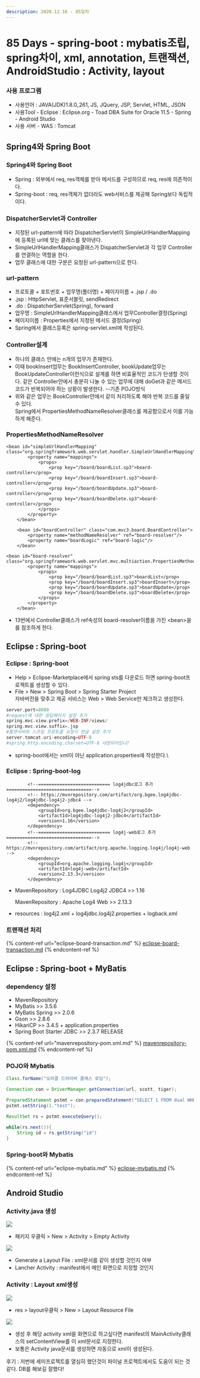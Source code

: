```yaml
---
description: 2020.12.16 - 85일차
---
```


# 85 Days - spring-boot : mybatis조립, spring차이, xml, annotation, 트랜잭션, AndroidStudio : Activity, layout

### 사용 프로그램

* 사용언어 : JAVA(JDK)1.8.0\_261, JS, JQuery, JSP, Servlet, HTML, JSON
* 사용Tool  - Eclipse : Eclipse.org - Toad DBA Suite for Oracle 11.5 - Spring - Android Studio
* 사용 서버 - WAS : Tomcat

## Spring4와 Spring Boot

### Spring4와 Spring Boot

* Spring : 외부에서 req, res객체를 받아 메서드를 구성하므로 req, res에 의존적이다.
* Spring-boot : req, res객체가 없더라도 web서비스를 제공해 Spring보다 독립적이다.

### DispatcherServlet과 Controller

* 지정된 url-pattern에 따라 DispatcherServlet이 SimpleUrlHandlerMapping에 등록된 url에 맞는 클래스를 찾아낸다.
* SimpleUrlHandlerMapping클래스가 DispatcherServlet과 각 업무 Controller를 연결하는 역할을 한다.
* 업무 클래스에 대한 구분은 요청된 url-pattern으로 한다.

### url-pattern

* 프로토콜 + 포트번호 + 업무명(폴더명) + 페이지이름 + .jsp / .do
* .jsp : HttpServlet, 표준서블릿, sendRedirect
* .do : DispatcherServlet(Spring), forward
* 업무명 : SimpleUrlHandlerMapping클래스에서 업무Controller결정(Spring)
* 페이지이름 : Properties에서 지정된 메서드 결정(Spring)
* Spring에서 클래스등록은 spring-servlet.xml에 작성된다.

### Controller설계

* 하나의 클래스 안에는 n개의 업무가 존재한다.
* 이때 bookInsert업무는 BookInsertController, bookUpdate업무는 BookUpdateController이런식으로 설계를 하면 비효율적인 코드가 탄생할 것이다. 같은 Controller안에서 충분히 나눌 수 있는 업무에 대해 doGet과 같은 메서드 코드가 반복되어야 하는 상황이 발생한다. --기존 POJO방식
* 위와 같은 업무는 BookController안에서 같이 처리하도록 해야 반복 코드를 줄일 수 있다.\
  Spring에서 PropertiesMethodNameResolver클래스를 제공함으로서 이를 가능하게 해준다.

### PropertiesMethodNameResolver

```markup
<bean id="simpleUrlHandlerMapping" class="org.springframework.web.servlet.handler.SimpleUrlHandlerMapping">
		<property name="mappings">
			<props>
				<prop key="/board/boardList.sp3">board-controller</prop>
				<prop key="/board/boardInsert.sp3">board-controller</prop>
				<prop key="/board/boardUpdate.sp3">board-controller</prop>
				<prop key="/board/boardDelete.sp3">board-controller</prop>
			</props>
		</property>
	</bean>   
	
	<bean id="boardController" class="com.mvc3.board.BoardController">
		<property name="methodNameResolver" ref="board-resolver"/>
		<property name="boardLogic" ref="board-logic"/>
	</bean>
	
<bean id="board-resolver" class="org.springframework.web.servlet.mvc.multiaction.PropertiesMethodNameResolver">
		<property name="mappings">
			<props>
				<prop key="/board/boardList.sp3">boardList</prop>
				<prop key="/board/boardInsert.sp3">boardInsert</prop>
				<prop key="/board/boardUpdate.sp3">boardUpdate</prop>
				<prop key="/board/boardDelete.sp3">boardDelete</prop>
			</props>
		</property>
	</bean>
```

* 13번에서 Controller클래스가 ref속성의 board-resolver이름을 가진 \<bean>을를 참조하게 한다.

## Eclipse : Spring-boot 

### Eclipse : Spring-boot

* Help > Eclipse-Marketplace에서 spring sts를 다운로드 하면 spring-boot프로젝트를 생성할 수 있다.
* File > New > Spring Boot > Spring Starter Project\
  자바버전을 맞추고 제공 서비스는 Web > Web Service만 체크하고 생성한다.

```elixir
server.port=8080
#request에 대한 응답페이지 설정 추가
spring.mvc.view.prefix=/WEB-INF/views/
spring.mvc.view.suffix=.jsp
#톰캣서버와 스프링 프로토콜 요청시 한글 설정 추가
server.tomcat.uri-encoding=UTF-8
#spring.http.encoding.charset=UTF-8 내장되어있나?
```

* spring-boot에서는 xml이 아닌 application.properties에 작성한다.\


### Eclipse : Spring-boot-log

```markup
		<!--=========================== log4jdbc로그 추가 ================================-->
		<!-- https://mvnrepository.com/artifact/org.bgee.log4jdbc-log4j2/log4jdbc-log4j2-jdbc4 -->
		<dependency>
		    <groupId>org.bgee.log4jdbc-log4j2</groupId>
		    <artifactId>log4jdbc-log4j2-jdbc4</artifactId>
		    <version>1.16</version>
		</dependency>			
		<!--=========================== log4j-web로그 추가 ================================-->
		<!-- https://mvnrepository.com/artifact/org.apache.logging.log4j/log4j-web -->
		<dependency>
		    <groupId>org.apache.logging.log4j</groupId>
		    <artifactId>log4j-web</artifactId>
		    <version>2.13.3</version>
		</dependency>
```

*   MavenRepository : Log4JDBC Log4j2 JDBC4 >> 1.16

    MavenRepository : Apache Log4 Web >> 2.13.3
* resources : log4j2.xml + log4jdbc.log4j2.properties + logback.xml

### 트랜잭션 처리

{% content-ref url="eclipse-board-transaction.md" %}
[eclipse-board-transaction.md](eclipse-board-transaction.md)
{% endcontent-ref %}

## Eclipse : Spring-boot + MyBatis

### dependency 설정

* MavenRepository
* MyBatis >> 3.5.6
* MyBatis Spring >> 2.0.6
* Gson >> 2.8.6
* HikariCP >> 3.4.5 + application.properties
* Spring Boot Starter JDBC >> 2.3.7 RELEASE

{% content-ref url="mavenrepository-pom.xml.md" %}
[mavenrepository-pom.xml.md](mavenrepository-pom.xml.md)
{% endcontent-ref %}

### POJO와 Mybatis

```java
Class.forName("오라클 드라이버 클래스 로딩");

Connection con = DriverManager.getConnection(url, scott, tiger);

PreparedStatement pstmt = con.preparedStatement("SELECT 1 FROM dual WHERE id=?);
pstmt.setString(1."test");

ResultSet rs = pstmt.executeQuery();

while(rs.next()){
    String id = rs.getString("id")
}
```

### Spring-boot와 Mybatis

{% content-ref url="eclipse-mybatis.md" %}
[eclipse-mybatis.md](eclipse-mybatis.md)
{% endcontent-ref %}

## Android Studio

### Activity.java 생성

![](<../../../.gitbook/assets/2 (67).png>)

* 패키지 우클릭 > New > Activity > Empty Activity

![](<../../../.gitbook/assets/22 (5).png>)

* Generate a Layout File : xml문서를 같이 생성할 것인지 여부
* Lancher Activity : manifest에서 메인 화면으로 지정할 것인지

### Activity : Layout xml생성

![](../../../.gitbook/assets/view1.png)

* res > layout우클릭 > New > Layout Resource File

![](../../../.gitbook/assets/view2.png)

* 생성 후 해당 activity xml을 화면으로 하고싶다면 manifest의 MainActivity클래스의 setContentView를 이 xml문서로 지정한다.
* 보통은 Activity java문서를 생성하면 자동으로 xml이 생성된다.

후기 : 저번에 세미프로젝트를 열심히 했던것이 파이널 프로젝트에서도 도움이 되는 것 같다. DB를 해보길 잘했다!
